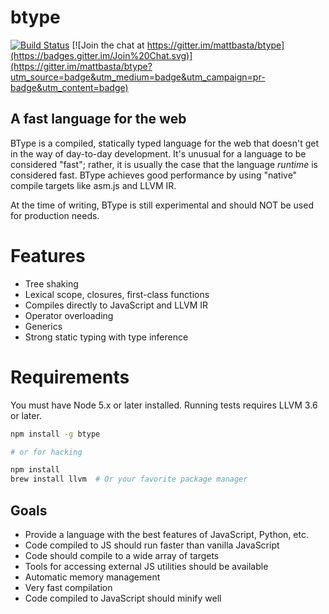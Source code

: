 # btype

[![Build Status](https://travis-ci.org/mattbasta/btype.svg?branch=master)](https://travis-ci.org/mattbasta/btype) [![Join the chat at https://gitter.im/mattbasta/btype](https://badges.gitter.im/Join%20Chat.svg)](https://gitter.im/mattbasta/btype?utm_source=badge&utm_medium=badge&utm_campaign=pr-badge&utm_content=badge)


## A fast language for the web

BType is a compiled, statically typed language for the web that doesn't get in
the way of day-to-day development. It's unusual for a language to be considered "fast"; rather, it is usually the case that the language *runtime* is considered fast. BType achieves good performance by using "native" compile targets like asm.js and LLVM IR.

At the time of writing, BType is still experimental and should NOT be used for production needs.


# Features

- Tree shaking
- Lexical scope, closures, first-class functions
- Compiles directly to JavaScript and LLVM IR
- Operator overloading
- Generics
- Strong static typing with type inference


# Requirements

You must have Node 5.x or later installed. Running tests requires LLVM 3.6 or later.

```bash
npm install -g btype

# or for hacking

npm install
brew install llvm  # Or your favorite package manager
```


## Goals

- Provide a language with the best features of JavaScript, Python, etc.
- Code compiled to JS should run faster than vanilla JavaScript
- Code should compile to a wide array of targets
- Tools for accessing external JS utilities should be available
- Automatic memory management
- Very fast compilation
- Code compiled to JavaScript should minify well
